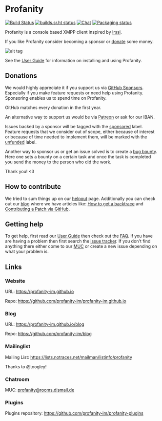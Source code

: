 # Profanity
[![Build Status](https://api.travis-ci.org/profanity-im/profanity.png?branch=master)](https://travis-ci.org/profanity-im/profanity) [![builds.sr.ht status](https://builds.sr.ht/~wstrm/profanity.svg)](https://builds.sr.ht/~wstrm/profanity?) [![Chat](https://inverse.chat/badge.svg?room=profanity@rooms.dismail.de)](https://conversations.im/j/profanity@rooms.dismail.de) [![Packaging status](https://repology.org/badge/tiny-repos/profanity.svg)](https://repology.org/project/profanity/versions)

Profanity is a console based XMPP client inspired by [Irssi](http://www.irssi.org/).

If you like Profanity consider becoming a sponsor or [donate](https://profanity-im.github.io/donate.html) some money.

![alt tag](https://profanity-im.github.io/images/prof-1.png)

See the [User Guide](https://profanity-im.github.io/userguide.html) for information on installing and using Profanity.

## Donations
We would highly appreciate it if you support us via [GitHub Sponsors](https://github.com/sponsors/jubalh/). Especially if you make feature requests or need help using Profanity.
Sponsoring enables us to spend time on Profanity.

GitHub matches every donation in the first year.

An alternative way to support us would be via [Patreon](https://www.patreon.com/jubalh) or ask for our IBAN.

Issues backed by a sponsor will be tagged with the [sponsored](https://github.com/profanity-im/profanity/issues?q=label%3Asponsored+) label.
Feature requests that we consider out of scope, either because of interest or because of time needed to implement them, will be marked with the [unfunded](https://github.com/profanity-im/profanity/issues?q=label%3Aunfunded) label.

Another way to sponsor us or get an issue solved is to create a [bug bounty](https://www.bountysource.com/teams/profanity/issues).
Here one sets a bounty on a certain task and once the task is completed you send the money to the person who did the work.

Thank you! <3

## How to contribute
We tried to sum things up on our [helpout](https://profanity-im.github.io/helpout.html) page.
Additionally you can check out our [blog](https://profanity-im.github.io/blog/) where we have articles like:
[How to get a backtrace](https://profanity-im.github.io/blog/post/how-to-get-a-backtrace/) and [Contributing a Patch via GitHub](https://profanity-im.github.io/blog/post/contributing-a-patch-via-github/).

## Getting help
To get help, first read our [User Guide](https://profanity-im.github.io/userguide.html) then check out the [FAQ](https://profanity-im.github.io/faq.html).
If you have are having a problem then first search the [issue tracker](https://github.com/profanity-im/profanity/issues).
If you don't find anything there either come to our [MUC](profanity@rooms.dismail.de) or create a new issue depending on what your problem is.

## Links

### Website
URL: https://profanity-im.github.io

Repo: https://github.com/profanity-im/profanity-im.github.io

### Blog
URL: https://profanity-im.github.io/blog

Repo: https://github.com/profanity-im/blog

### Mailinglist 
Mailing List: https://lists.notraces.net/mailman/listinfo/profanity

Thanks to @toogley!

### Chatroom
MUC: profanity@rooms.dismail.de

### Plugins
Plugins repository: https://github.com/profanity-im/profanity-plugins

